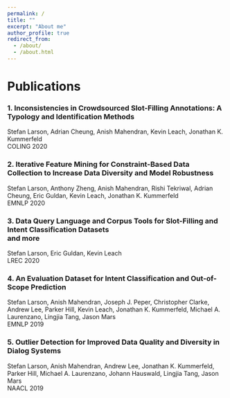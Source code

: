 ```yaml
---
permalink: /
title: ""
excerpt: "About me"
author_profile: true
redirect_from: 
  - /about/
  - /about.html
---
```


Publications
======

### 1. Inconsistencies in Crowdsourced Slot-Filling Annotations: A Typology and Identification Methods
Stefan Larson, Adrian Cheung, Anish Mahendran, Kevin Leach, Jonathan K. Kummerfeld<br>
COLING 2020

### 2. Iterative Feature Mining for Constraint-Based Data Collection to Increase Data Diversity and Model Robustness
Stefan Larson, Anthony Zheng, Anish Mahendran, Rishi Tekriwal, Adrian Cheung, Eric Guldan, Kevin Leach, Jonathan K. Kummerfeld<br>
EMNLP 2020

### 3. Data Query Language and Corpus Tools for Slot-Filling and Intent Classification Datasets<br> and more
Stefan Larson, Eric Guldan, Kevin Leach<br>
LREC 2020

### 4. An Evaluation Dataset for Intent Classification and Out-of-Scope Prediction
Stefan Larson, Anish Mahendran, Joseph J. Peper, Christopher Clarke, Andrew Lee, Parker Hill, Kevin Leach, Jonathan K. Kummerfeld, Michael A. Laurenzano, Lingjia Tang, Jason Mars<br>
EMNLP 2019

### 5. Outlier Detection for Improved Data Quality and Diversity in Dialog Systems
Stefan Larson, Anish Mahendran, Andrew Lee, Jonathan K. Kummerfeld, Parker Hill, Michael A. Laurenzano, Johann Hauswald, Lingjia Tang, Jason Mars<br>
NAACL 2019
